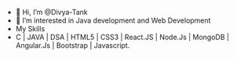 - 👋 Hi, I’m @Divya-Tank
- 👀 I’m interested in Java development and Web Development
- My Skills
- C | JAVA | DSA | HTML5 | CSS3 | React.JS | Node.Js | MongoDB | Angular.Js | Bootstrap | Javascript.
<!---
Divya-Tank/Divya-Tank is a ✨ special ✨ repository because its `README.md` (this file) appears on your GitHub profile.
You can click the Preview link to take a look at your changes.
--->
